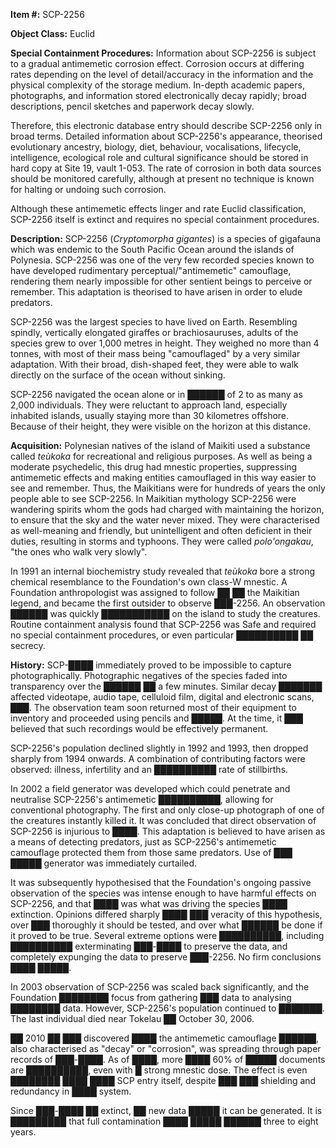 **Item #:** SCP-2256

**Object Class:** Euclid

**Special Containment Procedures:** Information about SCP-2256 is subject to a gradual antimemetic corrosion effect. Corrosion occurs at differing rates depending on the level of detail/accuracy in the information and the physical complexity of the storage medium. In-depth academic papers, photographs, and information stored electronically decay rapidly; broad descriptions, pencil sketches and paperwork decay slowly.

Therefore, this electronic database entry should describe SCP-2256 only in broad terms. Detailed information about SCP-2256's appearance, theorised evolutionary ancestry, biology, diet, behaviour, vocalisations, lifecycle, intelligence, ecological role and cultural significance should be stored in hard copy at Site 19, vault 1-053. The rate of corrosion in both data sources should be monitored carefully, although at present no technique is known for halting or undoing such corrosion.

Although these antimemetic effects linger and rate Euclid classification, SCP-2256 itself is extinct and requires no special containment procedures.

**Description:** SCP-2256 (_Cryptomorpha gigantes_) is a species of gigafauna which was endemic to the South Pacific Ocean around the islands of Polynesia. SCP-2256 was one of the very few recorded species known to have developed rudimentary perceptual/"antimemetic" camouflage, rendering them nearly impossible for other sentient beings to perceive or remember. This adaptation is theorised to have arisen in order to elude predators.

SCP-2256 was the largest species to have lived on Earth. Resembling spindly, vertically elongated giraffes or brachiosauruses, adults of the species grew to over 1,000 metres in height. They weighed no more than 4 tonnes, with most of their mass being "camouflaged" by a very similar adaptation. With their broad, dish-shaped feet, they were able to walk directly on the surface of the ocean without sinking.

SCP-2256 navigated the ocean alone or in ██████ of 2 to as many as 2,000 individuals. They were reluctant to approach land, especially inhabited islands, usually staying more than 30 kilometres offshore. Because of their height, they were visible on the horizon at this distance.

**Acquisition:** Polynesian natives of the island of Maikiti used a substance called _teùkoka_ for recreational and religious purposes. As well as being a moderate psychedelic, this drug had mnestic properties, suppressing antimemetic effects and making entities camouflaged in this way easier to see and remember. Thus, the Maikitians were for hundreds of years the only people able to see SCP-2256. In Maikitian mythology SCP-2256 were wandering spirits whom the gods had charged with maintaining the horizon, to ensure that the sky and the water never mixed. They were characterised as well-meaning and friendly, but unintelligent and often deficient in their duties, resulting in storms and typhoons. They were called _polo'ongakau_, "the ones who walk very slowly".

In 1991 an internal biochemistry study revealed that _teùkoka_ bore a strong chemical resemblance to the Foundation's own class-W mnestic. A Foundation anthropologist was assigned to follow ██ ██ the Maikitian legend, and became the first outsider to observe ███-2256. An observation ██████ was quickly ███████████ on the island to study the creatures. Routine containment analysis found that SCP-2256 was Safe and required no special containment procedures, or even particular ██████████ ██ secrecy.

**History:** SCP-████ immediately proved to be impossible to capture photographically. Photographic negatives of the species faded into transparency over the ██████ ██ a few minutes. Similar decay ███████ affected videotape, audio tape, celluloid film, digital and electronic scans, _███_. The observation team soon returned most of their equipment to inventory and proceeded using pencils and █████. At the time, it ███ believed that such recordings would be effectively permanent.

SCP-2256's population declined slightly in 1992 and 1993, then dropped sharply from 1994 onwards. A combination of contributing factors were observed: illness, infertility and an ██████████ rate of stillbirths.

In 2002 a field generator was developed which could penetrate and neutralise SCP-2256's antimemetic ██████████, allowing for conventional photography. The first and only close-up photograph of one of the creatures instantly killed it. It was concluded that direct observation of SCP-2256 is injurious to ████. This adaptation is believed to have arisen as a means of detecting predators, just as SCP-2256's antimemetic camouflage protected them from those same predators. Use of ███ █████ generator was immediately curtailed.

It was subsequently hypothesised that the Foundation's ongoing passive observation of the species was intense enough to have harmful effects on SCP-2256, and that ████ was what was driving the species ████ extinction. Opinions differed sharply ████ ███ veracity of this hypothesis, over ███ thoroughly it should be tested, and over what ██████ be done if it proved to be true. Several extreme options were ██████████, including ██████████ exterminating ███-████ to preserve the data, and completely expunging the data to preserve ███-2256. No firm conclusions ████ █████.

In 2003 observation of SCP-2256 was scaled back significantly, and the Foundation ████████ focus from gathering ███ data to analysing ████████ data. However, SCP-2256's population continued to ███████. The last individual died near Tokelau ██ October 30, 2006.

██ 2010 ██ ███ discovered ████ the antimemetic camouflage ██████, also characterised as "decay" or "corrosion", was spreading through paper records of ███-████. As of ████, more ████ 60% of █████ documents are ██████████, even with █ strong mnestic dose. The effect is even ████████ ████ ████ SCP entry itself, despite ███ ███ shielding and redundancy in ████ system.

Since ███-████ ██ extinct, ██ new data █████ it can be generated. It is █████████ that full contamination ████ █████ ██████ three to eight years.